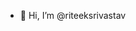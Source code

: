 - 👋 Hi, I’m @riteeksrivastav
<!---
riteeksrivastav/riteeksrivastav is a ✨ special ✨ repository because its `README.md` (this file) appears on your GitHub profile.
You can click the Preview link to take a look at your changes.
--->

